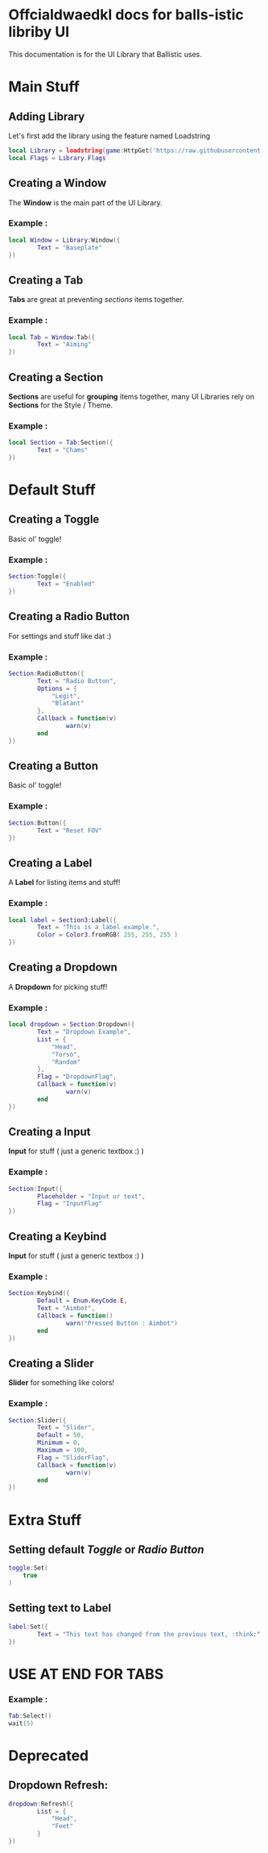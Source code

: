 # Offcialdwaedkl docs for balls-istic libriby UI

This documentation is for the UI Library that Ballistic uses.


# Main Stuff

## Adding Library

Let's first add the library using the feature named Loadstring 

```lua
local Library = loadstring(game:HttpGet('https://raw.githubusercontent.com/Rain-Design/Libraries/main/Shaman/Library.lua'))()
local Flags = Library.Flags
```

## Creating a Window
The **Window** is the main part of the UI Library.


### Example :
```lua
local Window = Library:Window({
		Text = "Baseplate"
})
```

## Creating a Tab
**Tabs** are great at preventing *sections* items together.


### Example :
```lua
local Tab = Window:Tab({
		Text = "Aiming"
})
```

## Creating a Section
**Sections** are useful for **grouping** items together, many UI Libraries rely on **Sections** for the Style / Theme.

### Example :
```lua
local Section = Tab:Section({
		Text = "Chams"
})
```

# Default Stuff

## Creating a Toggle
Basic ol' toggle!

### Example :
```lua
Section:Toggle({
		Text = "Enabled"
})
```

## Creating a Radio Button
For settings and stuff like dat :)

### Example :
```lua
Section:RadioButton({
		Text = "Radio Button",
		Options = {
			"Legit",
			"Blatant"
		},
		Callback = function(v)
				warn(v)
		end
})
```

## Creating a Button
Basic ol' toggle!

### Example :
```lua
Section:Button({
		Text = "Reset FOV"
})
```

## Creating a Label
A **Label** for listing items and stuff!

### Example :
```lua
local label = Section3:Label({
		Text = "This is a label example.",
		Color = Color3.fromRGB( 255, 255, 255 )
})
```

## Creating a Dropdown
A **Dropdown** for picking stuff!

### Example :
```lua
local dropdown = Section:Dropdown({
		Text = "Dropdown Example",
		List = {
			"Head",
			"Torso",
			"Random"
		},
		Flag = "DropdownFlag",
		Callback = function(v)
				warn(v)
		end
})
```

## Creating a Input
**Input** for stuff ( just a generic textbox :) )

### Example :
```lua
Section:Input({
		Placeholder = "Input ur text",
		Flag = "InputFlag"
})
```

## Creating a Keybind
**Input** for stuff ( just a generic textbox :) )

### Example :
```lua
Section:Keybind({
		Default = Enum.KeyCode.E,
		Text = "Aimbot",
		Callback = function()
				warn("Pressed Button : Aimbot")
		end
})
```

## Creating a Slider
**Slider** for something like colors!

### Example :
```lua
Section:Slider({
		Text = "Slider",
		Default = 50,
		Minimum = 0,
		Maximum = 100,
		Flag = "SliderFlag",
		Callback = function(v)
				warn(v)
		end
})
```

# Extra Stuff

## Setting default *Toggle* or *Radio Button*
```lua
toggle:Set(
	true
)
```

## Setting text to Label
```lua
label:Set({
		Text = "This text has changed from the previous text, :think:"
})
```

# USE AT END FOR TABS

### Example :
```lua
Tab:Select()
wait(5)
```

# Deprecated

## Dropdown Refresh:
```lua
dropdown:Refresh({
		List = {
			"Head", 
			"Feet"
		}
})
```
